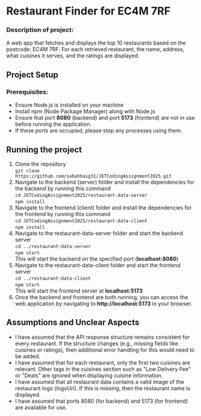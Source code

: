 # Restaurant Finder for EC4M 7RF

### Description of project:
A web app that fetches and displays the top 10 restaurants based on the postcode: EC4M 7RF. For each retrieved restaurant, the name, address, what cuisines it serves, and the ratings are displayed.

## Project Setup

### Prerequisites:
* Ensure Node.js is installed on your machine
* Install npm (Node Package Manager) along with Node.js
* Ensure that port **8080** (backend) and port **5173** (frontend) are not in use before running the application.
* If these ports are occupied, please stop any processes using them.

## Running the project

1. Clone the repository  
   ```git clone https://github.com/sabahbaig31/JETCodingAssignment2025.git ```
2. Navigate to the backend (server) folder and install the dependencies for the backend by running this command   
    ````cd JETCodingAssignment2025/restaurant-data-server````  
    ````npm install````
3. Navigate to the frontend (client) folder and install the dependencies for the frontend by running this command  
   ````cd JETCodingAssignment2025/restaurant-data-client````  
   ````npm install````
4. Navigate to the restaurant-data-server folder and start the backend server  
   ````cd ../restaurant-data-server````  
    ````npm start````  
    This will start the backend on the specified port (**localhost:8080**)
5. Navigate to the restaurant-data-client folder and start the frontend server  
    ````cd ../restaurant-data-client````  
    ````npm start````  
    This will start the frontend server at **localhost:5173**  
6. Once the backend and frontend are both running, you can access the web application by navigating to **http://localhost:5173** in your browser.  

## Assumptions and Unclear Aspects

* I have assumed that the API response structure remains consistent for every restaurant. If the structure changes (e.g., missing fields like cuisines or ratings), then additional error handling for this would need to be added.  
* I have assumed that for each restaurant, only the first two cuisines are relevant. Other tags in the cuisines section such as "Low Delivery Fee" or "Deals" are ignored when displaying cuisine information.  
* I have assumed that all restaurant data contains a valid image of the restaurant logo (logoUrl). If this is missing, then the restaurant name is displayed.  
* I have assumed that ports 8080 (for backend) and 5173 (for frontend) are available for use.  

